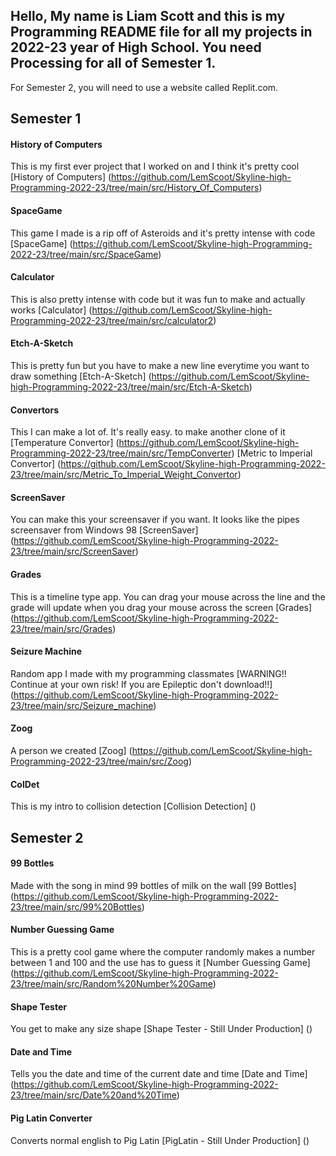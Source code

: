 ## Hello, My name is Liam Scott and this is my Programming README file for all my projects in 2022-23 year of High School. You need Processing for all of Semester 1. 
For Semester 2, you will need to use a website called Replit.com.


## Semester 1

#### History of Computers
This is my first ever project that I worked on and I think it's pretty cool
[History of Computers]
(https://github.com/LemScoot/Skyline-high-Programming-2022-23/tree/main/src/History_Of_Computers)

#### SpaceGame
This game I made is a rip off of Asteroids and it's pretty intense with code
[SpaceGame]
(https://github.com/LemScoot/Skyline-high-Programming-2022-23/tree/main/src/SpaceGame)

#### Calculator
This is also pretty intense with code but it was fun to make and actually works
[Calculator]
(https://github.com/LemScoot/Skyline-high-Programming-2022-23/tree/main/src/calculator2)

#### Etch-A-Sketch
This is pretty fun but you have to make a new line everytime you want to draw something
[Etch-A-Sketch]
(https://github.com/LemScoot/Skyline-high-Programming-2022-23/tree/main/src/Etch-A-Sketch)

#### Convertors
This I can make a lot of. It's really easy. to make another clone of it
[Temperature Convertor]
(https://github.com/LemScoot/Skyline-high-Programming-2022-23/tree/main/src/TempConverter)
[Metric to Imperial Convertor]
(https://github.com/LemScoot/Skyline-high-Programming-2022-23/tree/main/src/Metric_To_Imperial_Weight_Convertor)

#### ScreenSaver
You can make this your screensaver if you want. It looks like the pipes screensaver from Windows 98
[ScreenSaver]
(https://github.com/LemScoot/Skyline-high-Programming-2022-23/tree/main/src/ScreenSaver)

#### Grades
This is a timeline type app. You can drag your mouse across the line and the grade will update when you drag your mouse across the screen
[Grades]
(https://github.com/LemScoot/Skyline-high-Programming-2022-23/tree/main/src/Grades)

#### Seizure Machine
Random app I made with my programming classmates
[WARNING!! Continue at your own risk! If you are Epileptic don't download!!]
(https://github.com/LemScoot/Skyline-high-Programming-2022-23/tree/main/src/Seizure_machine)

#### Zoog
A person we created
[Zoog]
(https://github.com/LemScoot/Skyline-high-Programming-2022-23/tree/main/src/Zoog)

#### ColDet
This is my intro to collision detection
[Collision Detection]
()

## Semester 2

#### 99 Bottles
Made with the song in mind 99 bottles of milk on the wall
[99 Bottles]
(https://github.com/LemScoot/Skyline-high-Programming-2022-23/tree/main/src/99%20Bottles)

#### Number Guessing Game
This is a pretty cool game where the computer randomly makes a number between 1 and 100 and the use has to guess it
[Number Guessing Game]
(https://github.com/LemScoot/Skyline-high-Programming-2022-23/tree/main/src/Random%20Number%20Game)

#### Shape Tester
You get to make any size shape
[Shape Tester - Still Under Production]
()

#### Date and Time
Tells you the date and time of the current date and time
[Date and Time]
(https://github.com/LemScoot/Skyline-high-Programming-2022-23/tree/main/src/Date%20and%20Time)

#### Pig Latin Converter
Converts normal english to Pig Latin
[PigLatin - Still Under Production]
()
